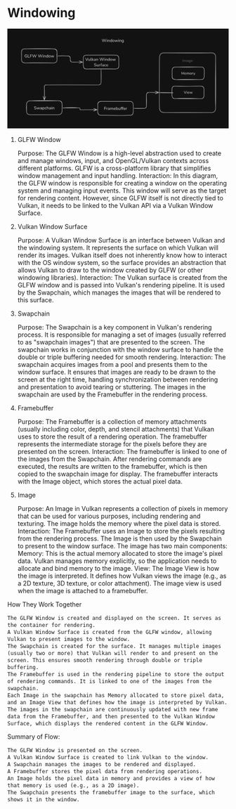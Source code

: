 # Windowing

![Windowing](VoxelEngine/images/Windowing.png)

1. GLFW Window

    Purpose: The GLFW Window is a high-level abstraction used to create and manage windows, input, and OpenGL/Vulkan contexts across different platforms. GLFW is a cross-platform library that simplifies window management and input handling.
    Interaction: In this diagram, the GLFW window is responsible for creating a window on the operating system and managing input events. This window will serve as the target for rendering content. However, since GLFW itself is not directly tied to Vulkan, it needs to be linked to the Vulkan API via a Vulkan Window Surface.

2. Vulkan Window Surface

    Purpose: A Vulkan Window Surface is an interface between Vulkan and the windowing system. It represents the surface on which Vulkan will render its images. Vulkan itself does not inherently know how to interact with the OS window system, so the surface provides an abstraction that allows Vulkan to draw to the window created by GLFW (or other windowing libraries).
    Interaction: The Vulkan surface is created from the GLFW window and is passed into Vulkan's rendering pipeline. It is used by the Swapchain, which manages the images that will be rendered to this surface.

3. Swapchain

    Purpose: The Swapchain is a key component in Vulkan's rendering process. It is responsible for managing a set of images (usually referred to as "swapchain images") that are presented to the screen. The swapchain works in conjunction with the window surface to handle the double or triple buffering needed for smooth rendering.
    Interaction: The swapchain acquires images from a pool and presents them to the window surface. It ensures that images are ready to be drawn to the screen at the right time, handling synchronization between rendering and presentation to avoid tearing or stuttering. The images in the swapchain are used by the Framebuffer in the rendering process.

4. Framebuffer

    Purpose: The Framebuffer is a collection of memory attachments (usually including color, depth, and stencil attachments) that Vulkan uses to store the result of a rendering operation. The framebuffer represents the intermediate storage for the pixels before they are presented on the screen.
    Interaction: The framebuffer is linked to one of the images from the Swapchain. After rendering commands are executed, the results are written to the framebuffer, which is then copied to the swapchain image for display. The framebuffer interacts with the Image object, which stores the actual pixel data.

5. Image

    Purpose: An Image in Vulkan represents a collection of pixels in memory that can be used for various purposes, including rendering and texturing. The image holds the memory where the pixel data is stored.
    Interaction: The Framebuffer uses an Image to store the pixels resulting from the rendering process. The Image is then used by the Swapchain to present to the window surface. The image has two main components:
        Memory: This is the actual memory allocated to store the image's pixel data. Vulkan manages memory explicitly, so the application needs to allocate and bind memory to the image.
        View: The Image View is how the image is interpreted. It defines how Vulkan views the image (e.g., as a 2D texture, 3D texture, or color attachment). The image view is used when the image is attached to a framebuffer.

How They Work Together

    The GLFW Window is created and displayed on the screen. It serves as the container for rendering.
    A Vulkan Window Surface is created from the GLFW window, allowing Vulkan to present images to the window.
    The Swapchain is created for the surface. It manages multiple images (usually two or more) that Vulkan will render to and present on the screen. This ensures smooth rendering through double or triple buffering.
    The Framebuffer is used in the rendering pipeline to store the output of rendering commands. It is linked to one of the images from the swapchain.
    Each Image in the swapchain has Memory allocated to store pixel data, and an Image View that defines how the image is interpreted by Vulkan.
    The images in the swapchain are continuously updated with new frame data from the Framebuffer, and then presented to the Vulkan Window Surface, which displays the rendered content in the GLFW Window.

Summary of Flow:

    The GLFW Window is presented on the screen.
    A Vulkan Window Surface is created to link Vulkan to the window.
    A Swapchain manages the images to be rendered and displayed.
    A Framebuffer stores the pixel data from rendering operations.
    An Image holds the pixel data in memory and provides a view of how that memory is used (e.g., as a 2D image).
    The Swapchain presents the framebuffer image to the surface, which shows it in the window.